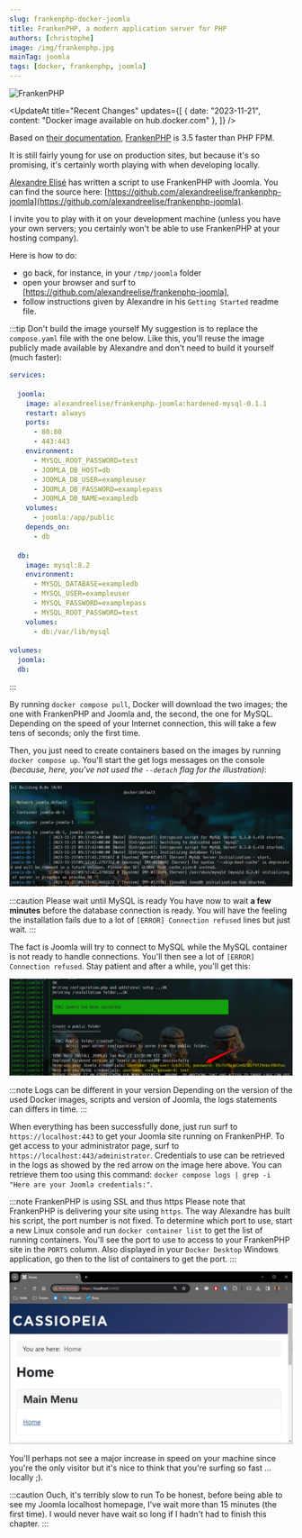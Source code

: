 ```yaml
---
slug: frankenphp-docker-joomla
title: FrankenPHP, a modern application server for PHP
authors: [christophe]
image: /img/frankenphp.jpg
mainTag: joomla
tags: [docker, frankenphp, joomla]
---
```

![FrankenPHP](/img/frankenphp.jpg)

<UpdateAt
  title="Recent Changes"
  updates={[
    { date: "2023-11-21", content: "Docker image available on hub.docker.com" },
  ]}
/>

<!-- markdownlint-disable MD036 -->

Based on [their documentation](https://speakerdeck.com/dunglas/the-php-revolution-is-underway-frankenphp-1-dot-0-beta), [FrankenPHP](https://frankenphp.dev/) is 3.5 faster than PHP FPM.

It is still fairly young for use on production sites, but because it's so promising, it's certainly worth playing with when developing locally.

[Alexandre Elisé](https://github.com/alexandreelise) has written a script to use FrankenPHP with Joomla. You can find the source here: [https://github.com/alexandreelise/frankenphp-joomla](https://github.com/alexandreelise/frankenphp-joomla).

<!-- truncate -->

I invite you to play with it on your development machine (unless you have your own servers; you certainly won't be able to use FrankenPHP at your hosting company).

Here is how to do:

* go back, for instance, in your `/tmp/joomla` folder
* open your browser and surf to [https://github.com/alexandreelise/frankenphp-joomla],
* follow instructions given by Alexandre in his `Getting Started` readme file.

:::tip Don't build the image yourself
My suggestion is to replace the `compose.yaml` file with the one below. Like this, you'll reuse the image publicly made available by Alexandre and don't need to build it yourself (much faster):

<Snippet filename="compose.yaml">

```yaml
services:

  joomla:
    image: alexandreelise/frankenphp-joomla:hardened-mysql-0.1.1
    restart: always
    ports:
      - 80:80
      - 443:443
    environment:
      - MYSQL_ROOT_PASSWORD=test
      - JOOMLA_DB_HOST=db
      - JOOMLA_DB_USER=exampleuser
      - JOOMLA_DB_PASSWORD=examplepass
      - JOOMLA_DB_NAME=exampledb
    volumes:
      - joomla:/app/public
    depends_on:
      - db

  db:
    image: mysql:8.2
    environment:
      - MYSQL_DATABASE=exampledb
      - MYSQL_USER=exampleuser
      - MYSQL_PASSWORD=examplepass
      - MYSQL_ROOT_PASSWORD=test
    volumes:
      - db:/var/lib/mysql

volumes:
  joomla:
  db:
```

</Snippet>

:::

By running `docker compose pull`, Docker will download the two images; the one with FrankenPHP and Joomla and, the second, the one for MySQL. Depending on the speed of your Internet connection, this will take a few tens of seconds; only the first time.

Then, you just need to create containers based on the images by running `docker compose up`. You'll start the get logs messages on the console *(because, here, you've not used the `--detach` flag for the illustration)*:

![Running FrankenPHP](./images/running_frankenphp.jpg)

:::caution Please wait until MySQL is ready
You have now to wait **a few minutes** before the database connection is ready. You will have the feeling the installation fails due to a lot of `[ERROR] Connection refused` lines but just wait.
:::

The fact is Joomla will try to connect to MySQL while the MySQL container is not ready to handle connections. You'll then see a lot of `[ERROR] Connection refused`. Stay patient and after a while, you'll get this:

![Joomla has been installed](./images/frankenphp_joomla_installed.jpg)

:::note Logs can be different in your version
Depending on the version of the used Docker images, scripts and version of Joomla, the logs statements can differs in time.
:::

When everything has been successfully done, just run surf to `https://localhost:443` to get your Joomla site running on FrankenPHP. To get access to your administrator page, surf to `https://localhost:443/administrator`. Credentials to use can be retrieved in the logs as showed by the red arrow on the image here above. You can retrieve them too using this command: `docker compose logs | grep -i "Here are your Joomla credentials:"`.

:::note FrankenPHP is using SSL and thus https
Please note that FrankenPHP is delivering your site using `https`. The way Alexandre has built his script, the port number is not fixed. To determine which port to use, start a new Linux console and run `docker container list` to get the list of running containers. You'll see the port to use to access to your FrankenPHP site in the `PORTS` column. Also displayed in your `Docker Desktop` Windows application, go then to the list of containers to get the port.
:::

![Joomla is now running on FrankenPHP](./images/frankenphp_joomla_homepage.jpg)

You'll perhaps not see a major increase in speed on your machine since you're the only visitor but it's nice to think that you're surfing so fast ... locally ;).

:::caution Ouch, it's terribly slow to run
To be honest, before being able to see my Joomla localhost homepage, I've wait more than 15 minutes (the first time). I would never have wait so long if I hadn't had to finish this chapter.
:::
